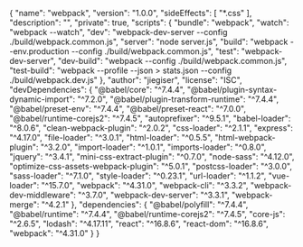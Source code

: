 {
  "name": "webpack",
  "version": "1.0.0",
  "sideEffects": [
    "*.css"
  ],
  "description": "",
  "private": true,
  "scripts": {
    "bundle": "webpack",
    "watch": "webpack --watch",
    "dev": "webpack-dev-server --config ./build/webpack.common.js",
    "server": "node server.js",
    "build": "webpack --env.production --config ./build/webpack.common.js",
    "test": "webpack-dev-server",
    "dev-build": "webpack --config ./build/webpack.common.js",
    "test-build": "webpack --profile --json > stats.json --config ./build/webpack.dev.js"
  },
  "author": "jiegiser",
  "license": "ISC",
  "devDependencies": {
    "@babel/core": "^7.4.4",
    "@babel/plugin-syntax-dynamic-import": "^7.2.0",
    "@babel/plugin-transform-runtime": "^7.4.4",
    "@babel/preset-env": "^7.4.4",
    "@babel/preset-react": "^7.0.0",
    "@babel/runtime-corejs2": "^7.4.5",
    "autoprefixer": "^9.5.1",
    "babel-loader": "^8.0.6",
    "clean-webpack-plugin": "^2.0.2",
    "css-loader": "^2.1.1",
    "express": "^4.17.0",
    "file-loader": "^3.0.1",
    "html-loader": "^0.5.5",
    "html-webpack-plugin": "^3.2.0",
    "import-loader": "^1.0.1",
    "imports-loader": "^0.8.0",
    "jquery": "^3.4.1",
    "mini-css-extract-plugin": "^0.7.0",
    "node-sass": "^4.12.0",
    "optimize-css-assets-webpack-plugin": "^5.0.1",
    "postcss-loader": "^3.0.0",
    "sass-loader": "^7.1.0",
    "style-loader": "^0.23.1",
    "url-loader": "^1.1.2",
    "vue-loader": "^15.7.0",
    "webpack": "^4.31.0",
    "webpack-cli": "^3.3.2",
    "webpack-dev-middleware": "^3.7.0",
    "webpack-dev-server": "^3.3.1",
    "webpack-merge": "^4.2.1"
  },
  "dependencies": {
    "@babel/polyfill": "^7.4.4",
    "@babel/runtime": "^7.4.4",
    "@babel/runtime-corejs2": "^7.4.5",
    "core-js": "^2.6.5",
    "lodash": "^4.17.11",
    "react": "^16.8.6",
    "react-dom": "^16.8.6",
    "webpack": "^4.31.0"
  }
}
